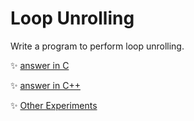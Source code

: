 # Loop Unrolling
Write a program to perform loop unrolling.
	
:sparkles: [answer in C](answer.c)

:sparkles: [answer in C++](answer.cpp)

:sparkles: [Other Experiments](../README.md)